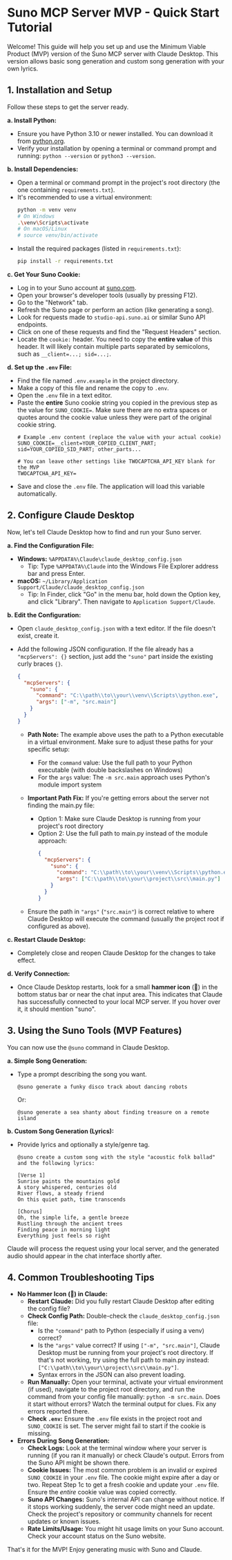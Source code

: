# Suno MCP Server MVP - Quick Start Tutorial

Welcome! This guide will help you set up and use the Minimum Viable Product (MVP) version of the Suno MCP server with Claude Desktop. This version allows basic song generation and custom song generation with your own lyrics.

## 1. Installation and Setup

Follow these steps to get the server ready.

**a. Install Python:**
*   Ensure you have Python 3.10 or newer installed. You can download it from [python.org](https://www.python.org/).
*   Verify your installation by opening a terminal or command prompt and running: `python --version` or `python3 --version`.

**b. Install Dependencies:**
*   Open a terminal or command prompt in the project's root directory (the one containing `requirements.txt`).
*   It's recommended to use a virtual environment:
    ```bash
    python -m venv venv
    # On Windows
    .\venv\Scripts\activate
    # On macOS/Linux
    # source venv/bin/activate
    ```
*   Install the required packages (listed in `requirements.txt`):
    ```bash
    pip install -r requirements.txt
    ```

**c. Get Your Suno Cookie:**
*   Log in to your Suno account at [suno.com](https://suno.com/).
*   Open your browser's developer tools (usually by pressing F12).
*   Go to the "Network" tab.
*   Refresh the Suno page or perform an action (like generating a song).
*   Look for requests made to `studio-api.suno.ai` or similar Suno API endpoints.
*   Click on one of these requests and find the "Request Headers" section.
*   Locate the `cookie:` header. You need to copy the **entire value** of this header. It will likely contain multiple parts separated by semicolons, such as `__client=...; sid=...;`.

**d. Set up the `.env` File:**
*   Find the file named `.env.example` in the project directory.
*   Make a copy of this file and rename the copy to `.env`.
*   Open the `.env` file in a text editor.
*   Paste the **entire** Suno cookie string you copied in the previous step as the value for `SUNO_COOKIE=`. Make sure there are no extra spaces or quotes around the cookie value unless they were part of the original cookie string.
    ```dotenv
    # Example .env content (replace the value with your actual cookie)
    SUNO_COOKIE=__client=YOUR_COPIED_CLIENT_PART; sid=YOUR_COPIED_SID_PART; other_parts...

    # You can leave other settings like TWOCAPTCHA_API_KEY blank for the MVP
    TWOCAPTCHA_API_KEY=
    ```
*   Save and close the `.env` file. The application will load this variable automatically.

## 2. Configure Claude Desktop

Now, let's tell Claude Desktop how to find and run your Suno server.

**a. Find the Configuration File:**
*   **Windows:** `%APPDATA%\Claude\claude_desktop_config.json`
    *   Tip: Type `%APPDATA%\Claude` into the Windows File Explorer address bar and press Enter.
*   **macOS:** `~/Library/Application Support/Claude/claude_desktop_config.json`
    *   Tip: In Finder, click "Go" in the menu bar, hold down the Option key, and click "Library". Then navigate to `Application Support/Claude`.

**b. Edit the Configuration:**
*   Open `claude_desktop_config.json` with a text editor. If the file doesn't exist, create it.
*   Add the following JSON configuration. If the file already has a `"mcpServers": {}` section, just add the `"suno"` part inside the existing curly braces `{}`.

    ```json
    {
      "mcpServers": {
        "suno": {
          "command": "C:\\path\\to\\your\\venv\\Scripts\\python.exe",
          "args": ["-m", "src.main"]
        }
      }
    }
    ```
    *   **Path Note:** The example above uses the path to a Python executable in a virtual environment. Make sure to adjust these paths for your specific setup:
        *   For the `command` value: Use the full path to your Python executable (with double backslashes on Windows)
        *   For the `args` value: The `-m src.main` approach uses Python's module import system
        
    *   **Important Path Fix:** If you're getting errors about the server not finding the main.py file:
        *   Option 1: Make sure Claude Desktop is running from your project's root directory
        *   Option 2: Use the full path to main.py instead of the module approach:
            ```json
            {
              "mcpServers": {
                "suno": {
                  "command": "C:\\path\\to\\your\\venv\\Scripts\\python.exe",
                  "args": ["C:\\path\\to\\your\\project\\src\\main.py"]
                }
              }
            }
            ```
    *   Ensure the path in `"args"` (`"src.main"`) is correct relative to where Claude Desktop will execute the command (usually the project root if configured as above).

**c. Restart Claude Desktop:**
*   Completely close and reopen Claude Desktop for the changes to take effect.

**d. Verify Connection:**
*   Once Claude Desktop restarts, look for a small **hammer icon** (🔨) in the bottom status bar or near the chat input area. This indicates that Claude has successfully connected to your local MCP server. If you hover over it, it should mention "suno".

## 3. Using the Suno Tools (MVP Features)

You can now use the `@suno` command in Claude Desktop.

**a. Simple Song Generation:**
*   Type a prompt describing the song you want.
    ```
    @suno generate a funky disco track about dancing robots
    ```
    Or:
    ```
    @suno generate a sea shanty about finding treasure on a remote island
    ```

**b. Custom Song Generation (Lyrics):**
*   Provide lyrics and optionally a style/genre tag.
    ```
    @suno create a custom song with the style "acoustic folk ballad" and the following lyrics:

    [Verse 1]
    Sunrise paints the mountains gold
    A story whispered, centuries old
    River flows, a steady friend
    On this quiet path, time transcends

    [Chorus]
    Oh, the simple life, a gentle breeze
    Rustling through the ancient trees
    Finding peace in morning light
    Everything just feels so right
    ```

Claude will process the request using your local server, and the generated audio should appear in the chat interface shortly after.

## 4. Common Troubleshooting Tips

*   **No Hammer Icon (🔨) in Claude:**
    *   **Restart Claude:** Did you fully restart Claude Desktop after editing the config file?
    *   **Check Config Path:** Double-check the `claude_desktop_config.json` file:
        *   Is the `"command"` path to Python (especially if using a venv) correct?
        *   Is the `"args"` value correct? If using `["-m", "src.main"]`, Claude Desktop must be running from your project's root directory. If that's not working, try using the full path to main.py instead: `["C:\\path\\to\\your\\project\\src\\main.py"]`.
        *   Syntax errors in the JSON can also prevent loading.
    *   **Run Manually:** Open your terminal, activate your virtual environment (if used), navigate to the project root directory, and run the command from your config file manually: `python -m src.main`. Does it start without errors? Watch the terminal output for clues. Fix any errors reported there.
    *   **Check `.env`:** Ensure the `.env` file exists in the project root and `SUNO_COOKIE` is set. The server might fail to start if the cookie is missing.
*   **Errors During Song Generation:**
    *   **Check Logs:** Look at the terminal window where your server is running (if you ran it manually) or check Claude's output. Errors from the Suno API might be shown there.
    *   **Cookie Issues:** The most common problem is an invalid or expired `SUNO_COOKIE` in your `.env` file. The cookie might expire after a day or two. Repeat Step 1c to get a fresh cookie and update your `.env` file. Ensure the *entire* cookie value was copied correctly.
    *   **Suno API Changes:** Suno's internal API can change without notice. If it stops working suddenly, the server code might need an update. Check the project's repository or community channels for recent updates or known issues.
    *   **Rate Limits/Usage:** You might hit usage limits on your Suno account. Check your account status on the Suno website.

That's it for the MVP! Enjoy generating music with Suno and Claude.
